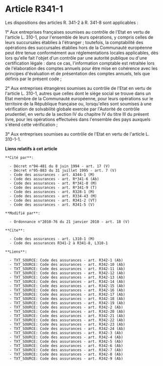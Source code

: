 # Article R341-1

Les dispositions des articles R. 341-2 à R. 341-8 sont applicables :

1° Aux entreprises françaises soumises au contrôle de l'Etat en vertu de l'article L. 310-1, pour l'ensemble de leurs
opérations, y compris celles de leurs succursales établies à l'étranger ; toutefois, la comptabilité des opérations des
succursales établies hors de la Communauté européenne peut être tenue conformément aux réglementations locales applicables,
dès lors qu'elle fait l'objet d'un contrôle par une autorité publique ou d'une certification légale : dans ce cas,
l'information comptable est retraitée lors de l'élaboration des comptes annuels pour être mise en cohérence avec les
principes d'évaluation et de présentation des comptes annuels, tels que définis par le présent code ;

2° Aux entreprises étrangères soumises au contrôle de l'Etat en vertu de l'article L. 310-1, autres que celles dont le siège
social se trouve dans un Etat membre de la Communauté européenne, pour leurs opérations sur le territoire de la République
française ou, lorsqu'elles sont soumises à une vérification de solvabilité globale exercée par l'Autorité de contrôle
prudentiel, en vertu de la section IV du chapitre IV du titre III du présent livre, pour les opérations effectuées dans
l'ensemble des pays auxquels s'étend cette vérification ;

3° Aux entreprises soumises au contrôle de l'Etat en vertu de l'article L. 310-1-1.

**Liens relatifs à cet article**

	**Cité par**:

	  - Décret n°94-481 du 8 juin 1994 - art. 17 (V)
	  - Décret n°95-883 du 31 juillet 1995 - art. 7 (V)
	  - Code des assurances - art. A344-1 (M)
	  - Code des assurances - art. R*341-6 (Ab)
	  - Code des assurances - art. R*341-8 (M)
	  - Code des assurances - art. R*341-9 (T)
	  - Code des assurances - art. R328-1 (M)
	  - Code des assurances - art. R334-43 (M)
	  - Code des assurances - art. R341-2 (VT)
	  - Code des assurances - art. R341-5 (V)

	**Modifié par**:

	  - Ordonnance n°2010-76 du 21 janvier 2010 - art. 18 (V)

	**Cite**:

	  - Code des assurances - art. L310-1 (M)
	  - Code des assurances R341-2 à R341-8, L310-1

	**Liens**:

	  - TXT_SOURCE: Code des assurances - art. R342-1 (Ab)
	  - TXT_SOURCE: Code des assurances - art. R342-10 (Ab)
	  - TXT_SOURCE: Code des assurances - art. R342-11 (Ab)
	  - TXT_SOURCE: Code des assurances - art. R342-12 (Ab)
	  - TXT_SOURCE: Code des assurances - art. R342-13 (Ab)
	  - TXT_SOURCE: Code des assurances - art. R342-14 (Ab)
	  - TXT_SOURCE: Code des assurances - art. R342-15 (Ab)
	  - TXT_SOURCE: Code des assurances - art. R342-16 (Ab)
	  - TXT_SOURCE: Code des assurances - art. R342-17 (Ab)
	  - TXT_SOURCE: Code des assurances - art. R342-18 (Ab)
	  - TXT_SOURCE: Code des assurances - art. R342-19 (Ab)
	  - TXT_SOURCE: Code des assurances - art. R342-2 (Ab)
	  - TXT_SOURCE: Code des assurances - art. R342-20 (Ab)
	  - TXT_SOURCE: Code des assurances - art. R342-21 (Ab)
	  - TXT_SOURCE: Code des assurances - art. R342-22 (Ab)
	  - TXT_SOURCE: Code des assurances - art. R342-23 (Ab)
	  - TXT_SOURCE: Code des assurances - art. R342-24 (Ab)
	  - TXT_SOURCE: Code des assurances - art. R342-3 (Ab)
	  - TXT_SOURCE: Code des assurances - art. R342-4 (Ab)
	  - TXT_SOURCE: Code des assurances - art. R342-5 (Ab)
	  - TXT_SOURCE: Code des assurances - art. R342-6 (Ab)
	  - TXT_SOURCE: Code des assurances - art. R342-7 (Ab)
	  - TXT_SOURCE: Code des assurances - art. R342-8 (Ab)
	  - TXT_SOURCE: Code des assurances - art. R342-9 (Ab)

